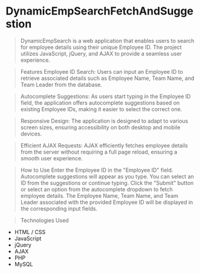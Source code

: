 # DynamicEmpSearchFetchAndSuggestion

> DynamicEmpSearch is a web application that enables users to search for employee details using their unique Employee ID. The project utilizes JavaScript, jQuery, and AJAX to provide a seamless user experience.

> Features
Employee ID Search: Users can input an Employee ID to retrieve associated details such as Employee Name, Team Name, and Team Leader from the database.

> Autocomplete Suggestions: As users start typing in the Employee ID field, the application offers autocomplete suggestions based on existing Employee IDs, making it easier to select the correct one.

> Responsive Design: The application is designed to adapt to various screen sizes, ensuring accessibility on both desktop and mobile devices.

> Efficient AJAX Requests: AJAX efficiently fetches employee details from the server without requiring a full page reload, ensuring a smooth user experience.

> How to Use
Enter the Employee ID in the "Employee ID" field.
Autocomplete suggestions will appear as you type. You can select an ID from the suggestions or continue typing.
Click the "Submit" button or select an option from the autocomplete dropdown to fetch employee details.
The Employee Name, Team Name, and Team Leader associated with the provided Employee ID will be displayed in the corresponding input fields.

> Technologies Used
* HTML / CSS
* JavaScript
* jQuery
* AJAX
* PHP
* MySQL
